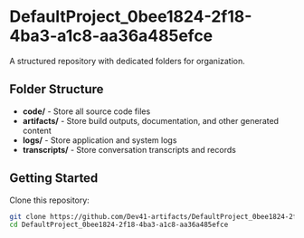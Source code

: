 # DefaultProject_0bee1824-2f18-4ba3-a1c8-aa36a485efce
A structured repository with dedicated folders for organization.

## Folder Structure

- **code/** - Store all source code files
- **artifacts/** - Store build outputs, documentation, and other generated content
- **logs/** - Store application and system logs
- **transcripts/** - Store conversation transcripts and records

## Getting Started

Clone this repository:
```bash
git clone https://github.com/Dev41-artifacts/DefaultProject_0bee1824-2f18-4ba3-a1c8-aa36a485efce
cd DefaultProject_0bee1824-2f18-4ba3-a1c8-aa36a485efce
```
